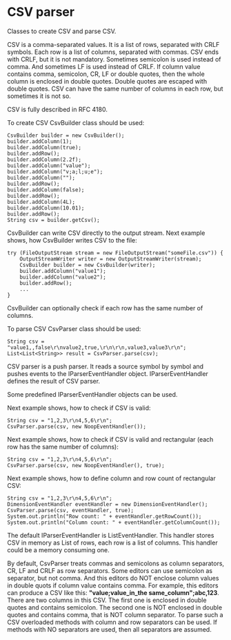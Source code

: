 CSV parser
==========
Classes to create CSV and parse CSV.

CSV is a comma-separated values.
It is a list of rows, separated with CRLF symbols.
Each row is a list of columns, separated with commas.
CSV ends with CRLF, but it is not mandatory.
Sometimes semicolon is used instead of comma.
And sometimes LF is used instead of CRLF.
If column value contains comma, semicolon, CR, LF or double quotes, then the whole column is enclosed in double quotes.
Double quotes are escaped with double quotes.
CSV can have the same number of columns in each row, but sometimes it is not so.

CSV is fully described in RFC 4180.

To create CSV CsvBuilder class should be used:
```
CsvBuilder builder = new CsvBuilder();
builder.addColumn(1);
builder.addColumn(true);
builder.addRow();
builder.addColumn(2.2f);
builder.addColumn("value");
builder.addColumn("v;a;l;u;e");
builder.addColumn("");
builder.addRow();
builder.addColumn(false);
builder.addRow();
builder.addColumn(4L);
builder.addColumn(10.01);
builder.addRow();
String csv = builder.getCsv();
```

CsvBuilder can write CSV directly to the output stream.
Next example shows, how CsvBuilder writes CSV to the file:
```
try (FileOutputStream stream = new FileOutputStream("someFile.csv")) {
    OutputStreamWriter writer = new OutputStreamWriter(stream);
    CsvBuilder builder = new CsvBuilder(writer);
    builder.addColumn("value1");
    builder.addColumn("value2");
    builder.addRow();
    ...
}
```

CsvBuilder can optionally check if each row has the same number of columns.

To parse CSV CsvParser class should be used:
```
String csv = "value1,,false\r\nvalue2,true,\r\n\r\n,value3,value3\r\n";
List<List<String>> result = CsvParser.parse(csv);
```

CSV parser is a push parser.
It reads a source symbol by symbol and pushes events to the IParserEventHandler object.
IParserEventHandler defines the result of CSV parser.

Some predefined IParserEventHandler objects can be used.

Next example shows, how to check if CSV is valid:
```
String csv = "1,2,3\r\n4,5,6\r\n";
CsvParser.parse(csv, new NoopEventHandler());
```

Next example shows, how to check if CSV is valid and rectangular (each row has the same number of columns):
```
String csv = "1,2,3\r\n4,5,6\r\n";
CsvParser.parse(csv, new NoopEventHandler(), true);
```

Next example shows, how to define column and row count of rectangular CSV:
```
String csv = "1,2,3\r\n4,5,6\r\n";
DimensionEventHandler eventHandler = new DimensionEventHandler();
CsvParser.parse(csv, eventHandler, true);
System.out.println("Row count: " + eventHandler.getRowCount());
System.out.println("Column count: " + eventHandler.getColumnCount());
```

The default IParserEventHandler is ListEventHandler.
This handler stores CSV in memory as List of rows, each row is a list of columns.
This handler could be a memory consuming one.

By default, CsvParser treats commas and semicolons as column separators, CR, LF and CRLF as row separators.
Some editors can use semicolon as separator, but not comma.
And this editors do NOT enclose column values in double quots if column value contains comma.
For example, this editors can produce a CSV like this: **"value;value_in_the same_column";abc,123**.
There are two columns in this CSV.
The first one is enclosed in double quotes and contains semicolon.
The second one is NOT enclosed in double quotes and contains comma, that is NOT column separator.
To parse such a CSV overloaded methods with column and row separators can be used.
If methods with NO separators are used, then all separators are assumed.
